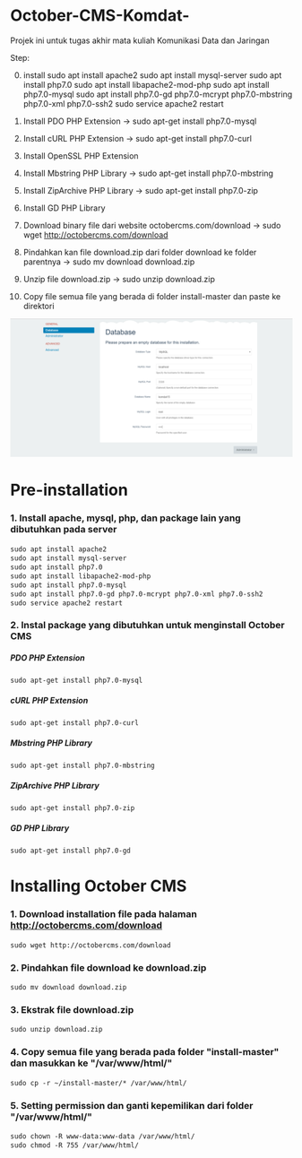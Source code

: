 # October-CMS-Komdat-
Projek ini untuk tugas akhir mata kuliah Komunikasi Data dan Jaringan


Step:

0.  install 
    sudo apt install apache2
    sudo apt install mysql-server
    sudo apt install php7.0
    sudo apt install libapache2-mod-php
    sudo apt install php7.0-mysql
    sudo apt install php7.0-gd php7.0-mcrypt php7.0-mbstring php7.0-xml php7.0-ssh2
    sudo service apache2 restart
    
2. Install PDO PHP Extension -> sudo apt-get install php7.0-mysql 
3. Install cURL PHP Extension -> sudo apt-get install php7.0-curl
4. Install OpenSSL PHP Extension 
5. Install Mbstring PHP Library -> sudo apt-get install php7.0-mbstring
6. Install ZipArchive PHP Library -> sudo apt-get install php7.0-zip
7. Install GD PHP Library 
8. Download binary file dari website octobercms.com/download -> sudo wget http://octobercms.com/download
9. Pindahkan kan file download.zip dari folder download ke folder parentnya -> sudo mv download download.zip
10. Unzip file download.zip -> sudo unzip download.zip
11. Copy file semua file yang berada di folder install-master dan paste ke direktori

![GitHub Logo](/images/Capture1.PNG)

# Pre-installation
### 1. Install apache, mysql, php, dan package lain yang dibutuhkan pada server
```shell
sudo apt install apache2
sudo apt install mysql-server
sudo apt install php7.0
sudo apt install libapache2-mod-php
sudo apt install php7.0-mysql
sudo apt install php7.0-gd php7.0-mcrypt php7.0-xml php7.0-ssh2
sudo service apache2 restart
```

### 2. Instal package yang dibutuhkan untuk menginstall **October CMS**
##### PDO PHP Extension
```shell
sudo apt-get install php7.0-mysql
```

##### cURL PHP Extension
```shell
sudo apt-get install php7.0-curl
```

##### Mbstring PHP Library
```shell
sudo apt-get install php7.0-mbstring
```

##### ZipArchive PHP Library
```shell
sudo apt-get install php7.0-zip
```

##### GD PHP Library 
```shell
sudo apt-get install php7.0-gd
```

# Installing October CMS
### 1. Download installation file pada halaman http://octobercms.com/download
```shell
sudo wget http://octobercms.com/download
```

### 2. Pindahkan file download ke download.zip
```shell
sudo mv download download.zip
```

### 3. Ekstrak file download.zip
```shell
sudo unzip download.zip
```

### 4. Copy semua file yang berada pada folder "install-master" dan masukkan ke "/var/www/html/"
```shell
sudo cp -r ~/install-master/* /var/www/html/
```

### 5. Setting permission dan ganti kepemilikan dari folder "/var/www/html/"
```shell
sudo chown -R www-data:www-data /var/www/html/
sudo chmod -R 755 /var/www/html/
```
